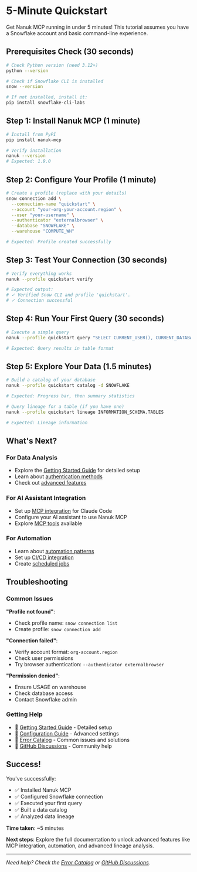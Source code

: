 # 5-Minute Quickstart

Get Nanuk MCP running in under 5 minutes! This tutorial assumes you have a Snowflake account and basic command-line experience.

## Prerequisites Check (30 seconds)

```bash
# Check Python version (need 3.12+)
python --version

# Check if Snowflake CLI is installed
snow --version

# If not installed, install it:
pip install snowflake-cli-labs
```

## Step 1: Install Nanuk MCP (1 minute)

```bash
# Install from PyPI
pip install nanuk-mcp

# Verify installation
nanuk --version
# Expected: 1.9.0
```

## Step 2: Configure Your Profile (1 minute)

```bash
# Create a profile (replace with your details)
snow connection add \
  --connection-name "quickstart" \
  --account "your-org-your-account.region" \
  --user "your-username" \
  --authenticator "externalbrowser" \
  --database "SNOWFLAKE" \
  --warehouse "COMPUTE_WH"

# Expected: Profile created successfully
```

## Step 3: Test Your Connection (30 seconds)

```bash
# Verify everything works
nanuk --profile quickstart verify

# Expected output:
# ✓ Verified Snow CLI and profile 'quickstart'.
# ✓ Connection successful
```

## Step 4: Run Your First Query (30 seconds)

```bash
# Execute a simple query
nanuk --profile quickstart query "SELECT CURRENT_USER(), CURRENT_DATABASE(), CURRENT_WAREHOUSE()"

# Expected: Query results in table format
```

## Step 5: Explore Your Data (1.5 minutes)

```bash
# Build a catalog of your database
nanuk --profile quickstart catalog -d SNOWFLAKE

# Expected: Progress bar, then summary statistics

# Query lineage for a table (if you have one)
nanuk --profile quickstart lineage INFORMATION_SCHEMA.TABLES

# Expected: Lineage information
```

## What's Next?

### For Data Analysis
- Explore the [Getting Started Guide](getting-started.md) for detailed setup
- Learn about [authentication methods](getting-started.md#step-2-set-up-your-snowflake-profile)
- Check out [advanced features](features_overview.md)

### For AI Assistant Integration
- Set up [MCP integration](mcp-integration.md) for Claude Code
- Configure your AI assistant to use Nanuk MCP
- Explore [MCP tools](api/README.md#tools) available

### For Automation
- Learn about [automation patterns](guides/automation.md)
- Set up [CI/CD integration](guides/automation.md#cicd-integration)
- Create [scheduled jobs](guides/automation.md#scheduled-jobs)

## Troubleshooting

### Common Issues

**"Profile not found"**:
- Check profile name: `snow connection list`
- Create profile: `snow connection add`

**"Connection failed"**:
- Verify account format: `org-account.region`
- Check user permissions
- Try browser authentication: `--authenticator externalbrowser`

**"Permission denied"**:
- Ensure USAGE on warehouse
- Check database access
- Contact Snowflake admin

### Getting Help

- 📖 [Getting Started Guide](getting-started.md) - Detailed setup
- 🔧 [Configuration Guide](configuration.md) - Advanced settings
- 🐛 [Error Catalog](api/errors.md) - Common issues and solutions
- 💬 [GitHub Discussions](https://github.com/Evan-Kim2028/nanuk-mcp/discussions) - Community help

## Success!

You've successfully:
- ✅ Installed Nanuk MCP
- ✅ Configured Snowflake connection
- ✅ Executed your first query
- ✅ Built a data catalog
- ✅ Analyzed data lineage

**Time taken**: ~5 minutes

**Next steps**: Explore the full documentation to unlock advanced features like MCP integration, automation, and advanced lineage analysis.

---

*Need help? Check the [Error Catalog](api/errors.md) or [GitHub Discussions](https://github.com/Evan-Kim2028/nanuk-mcp/discussions).*
